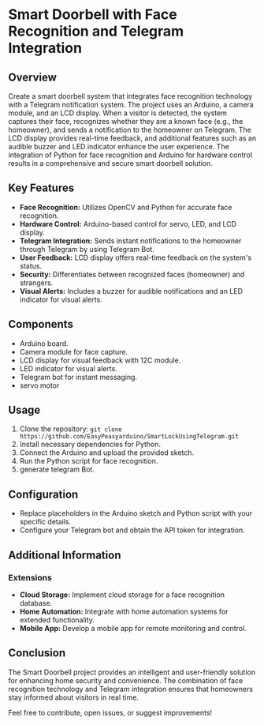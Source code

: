 
# Smart Doorbell with Face Recognition and Telegram Integration

## Overview

Create a smart doorbell system that integrates face recognition technology with a Telegram notification system. The project uses an Arduino, a camera module, and an LCD display. When a visitor is detected, the system captures their face, recognizes whether they are a known face (e.g., the homeowner), and sends a notification to the homeowner on Telegram. The LCD display provides real-time feedback, and additional features such as an audible buzzer and LED indicator enhance the user experience. The integration of Python for face recognition and Arduino for hardware control results in a comprehensive and secure smart doorbell solution.

## Key Features

- **Face Recognition:** Utilizes OpenCV and Python for accurate face recognition.
- **Hardware Control:** Arduino-based control for servo, LED, and LCD display.
- **Telegram Integration:** Sends instant notifications to the homeowner through Telegram by using Telegram Bot.
- **User Feedback:** LCD display offers real-time feedback on the system's status.
- **Security:** Differentiates between recognized faces (homeowner) and strangers.
- **Visual Alerts:** Includes a buzzer for audible notifications and an LED indicator for visual alerts.

## Components

- Arduino board.
- Camera module for face capture.
- LCD display for visual feedback with 12C module.
- LED indicator for visual alerts.
- Telegram bot for instant messaging.
- servo motor

## Usage

1. Clone the repository: `git clone https://github.com/EasyPeasyarduino/SmartLockUsingTelegram.git`
2. Install necessary dependencies for Python.
3. Connect the Arduino and upload the provided sketch.
4. Run the Python script for face recognition.
5. generate telegram Bot.

## Configuration

- Replace placeholders in the Arduino sketch and Python script with your specific details.
- Configure your Telegram bot and obtain the API token for integration.

## Additional Information

### Extensions

- **Cloud Storage:** Implement cloud storage for a face recognition database.
- **Home Automation:** Integrate with home automation systems for extended functionality.
- **Mobile App:** Develop a mobile app for remote monitoring and control.

## Conclusion

The Smart Doorbell project provides an intelligent and user-friendly solution for enhancing home security and convenience. The combination of face recognition technology and Telegram integration ensures that homeowners stay informed about visitors in real time.

Feel free to contribute, open issues, or suggest improvements!
